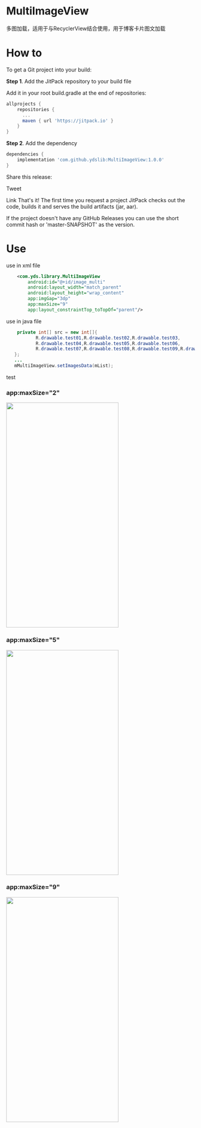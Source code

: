 # MultiImageView
多图加载，适用于与RecyclerView结合使用，用于博客卡片图文加载

# How to

To get a Git project into your build:

**Step 1**. Add the JitPack repository to your build file

Add it in your root build.gradle at the end of repositories:

```gradle
allprojects {
    repositories {
      ...
      maven { url 'https://jitpack.io' }
    }
}
```

**Step 2**. Add the dependency
```gradle
dependencies {
    implementation 'com.github.ydslib:MultiImageView:1.0.0'
}
```

Share this release:

Tweet

Link
That's it! The first time you request a project JitPack checks out the code, builds it and serves the build artifacts (jar, aar).

If the project doesn't have any GitHub Releases you can use the short commit hash or 'master-SNAPSHOT' as the version.

# Use
 use in xml file
```xml
    <com.yds.library.MultiImageView
        android:id="@+id/image_multi"
        android:layout_width="match_parent"
        android:layout_height="wrap_content"
        app:imgGap="3dp"
        app:maxSize="9"
        app:layout_constraintTop_toTopOf="parent"/>
```
 use in java file
 ```java
     private int[] src = new int[]{
            R.drawable.test01,R.drawable.test02,R.drawable.test03,
            R.drawable.test04,R.drawable.test05,R.drawable.test06,
            R.drawable.test07,R.drawable.test08,R.drawable.test09,R.drawable.test10
    };
    ...
    mMultiImageView.setImagesData(mList);
 ```
 test
 
 <p>
  <h3>app:maxSize="2"</h3>
  <img src="https://github.com/ydslib/Picture/blob/master/MultiImageView/maxSize2.jpg" width="300" height="600"/>
  
  <h3>app:maxSize="5"</h3>
  <img src="https://github.com/ydslib/Picture/blob/master/MultiImageView/maxSize5.jpg" width="300" height="600"/>
  
  <h3>app:maxSize="9"</h3>
  <img src="https://github.com/ydslib/Picture/blob/master/MultiImageView/maxSize9.jpg" width="300" height="600"/>
</p>
 
